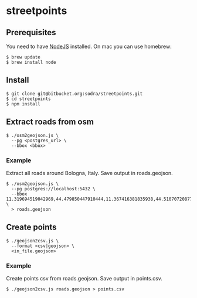 # streetpoints #

## Prerequisites ##
You need to have [NodeJS](https://nodejs.org/en/) installed. On mac you can use homebrew:

```
$ brew update
$ brew install node
```

## Install ##
```
$ git clone git@bitbucket.org:sodra/streetpoints.git
$ cd streetpoints
$ npm install
```

## Extract roads from osm ##
```
$ ./osm2geojson.js \
  --pg <postgres_url> \
  --bbox <bbox>
```
### Example ###
Extract all roads around Bologna, Italy. Save output in roads.geojson.
```
$ ./osm2geojson.js \
  --pg postgres://localhost:5432 \
  --bbox 11.319694519042969,44.479850447910444,11.367416381835938,44.51070720877548 \
  > roads.geojson
```

## Create points

```
$ ./geojson2csv.js \
  --format <csv|geojson> \
  <in_file.geojson>
```

### Example ###
Create points csv from roads.geojson. Save output in points.csv.
```
$ ./geojson2csv.js roads.geojson > points.csv
```